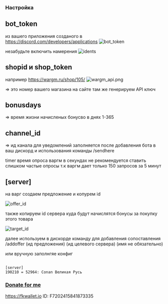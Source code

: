### Настройка

## bot_token
из вашего приложения созданого в https://discord.com/developers/applications
![bot_token](https://junger.zzux.com/webhook/guide/4.png)

незабудьте включить намерения
![idents](https://junger.zzux.com/webhook/guide/3.png)

## shopid и shop_token
например https://wargm.ru/shop/105/
 ![wargm_api.png](https://junger.zzux.com/webhook/guide/wargm_shop_api.png)
 
=> это номер вашего магазина на сайте там же генерируем API ключ

## bonusdays 
=> время жизни начисленых бонусво в днях 1-365
## channel_id 
=> ид канала для уведомлений заполняется после добавления бота в ваш дискорд и использования команды /sendhere

timer время опроса варгм в секундах
не рекомендуется ставить слишком частые опросы
т.к варгм дает только 150 запросов за 5 минут

## [server]
 на варг создаем предложение и копурем id

![offer_id](https://junger.zzux.com/webhook/guide/offer_id.png)

также копируем id сервера куда будут начислятся бонусы за покупку этого товара

![target_id](https://junger.zzux.com/webhook/guide/target_id.png)

далее используем в дискорде команду для добавления сопоставления
/addoffer (ид предложения) (ид целевого сервера) (имя не обязательно)

или вручную заполнгяе конфиг
##  
    [server]
    190210 = 52964: Conan Великая Русь


### [Donate for me](https://yoomoney.ru/to/4100116619431314)
https://fkwallet.io  ID: F7202415841873335


 
